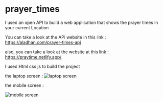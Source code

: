 # prayer_times
I used an open API to build a web application that shows the prayer times in your current Location 

You can take a look at the API website in this link : 
https://aladhan.com/prayer-times-api

also, you can take a look at the website at this link :
https://praytime.netlify.app/

I used Html css js to build the project

the laptop screen : 
![laptop screen](https://github.com/imadbenmadi/prayer_times/assets/106430872/8c496b42-6f95-41f6-b5ab-4bedd0ce0f80)

the mobile screen : 

![mobile screen](https://github.com/imadbenmadi/prayer_times/assets/106430872/7d937145-10fc-48c8-83bb-f458e4837ff6)
